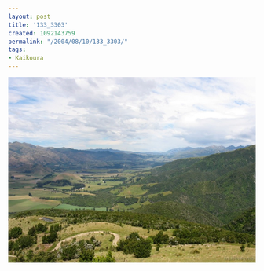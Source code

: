 ```yaml
---
layout: post
title: '133_3303'
created: 1092143759
permalink: "/2004/08/10/133_3303/"
tags:
- Kaikoura
---
```


<img src="/image/images/133_3303-1160.jpg"/>

